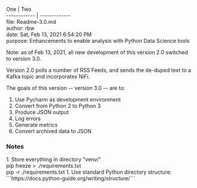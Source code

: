 One          | Two<br>
------------ | -------------<br>
file:    Readme-3.0.md<br>
author:  rbw<br>
date:    Sat, Feb 13, 2021  6:54:20 PM<br>
purpose: Enhancements to enable analysis with Python Data Science tools<br>

Note: as of Feb 13, 2021, all new development of this version 2.0 switched
to version 3.0.

Version 2.0 polls a number of RSS Feeds, and sends the de-duped text to
a Kafka topic and incorporates NiFi.

The goals of this version -- version 3.0 -- are to:
1. Use Pycharm as development environment
1. Convert from Python 2 to Python 3
1. Produce JSON output
1. Log errors
1. Generate metrics
1. Convert archived data to JSON

<h3>Notes</h3>
1. Store everything in directory "venv/"
<br/>pip freeze > ./requirements.txt
<br/>pip -r ./requirements.txt
1. Use standard Python directory structure:
<br/>
```https://docs.python-guide.org/writing/structure/```





